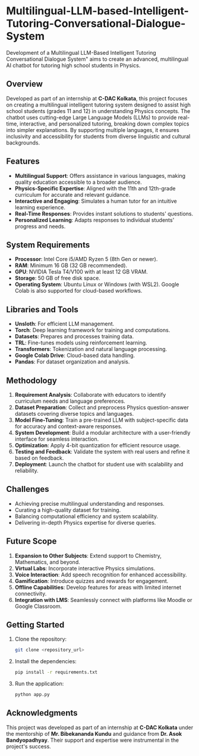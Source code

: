 # Multilingual-LLM-based-Intelligent-Tutoring-Conversational-Dialogue-System
Development of a Multilingual LLM-Based Intelligent Tutoring Conversational Dialogue System" aims to create an advanced, multilingual AI chatbot for tutoring high school students in Physics.

## Overview  
Developed as part of an internship at **C-DAC Kolkata**, this project focuses on creating a multilingual intelligent tutoring system designed to assist high school students (grades 11 and 12) in understanding Physics concepts. The chatbot uses cutting-edge Large Language Models (LLMs) to provide real-time, interactive, and personalized tutoring, breaking down complex topics into simpler explanations. By supporting multiple languages, it ensures inclusivity and accessibility for students from diverse linguistic and cultural backgrounds.  

## Features  
- **Multilingual Support**: Offers assistance in various languages, making quality education accessible to a broader audience.  
- **Physics-Specific Expertise**: Aligned with the 11th and 12th-grade curriculum for accurate and relevant guidance.  
- **Interactive and Engaging**: Simulates a human tutor for an intuitive learning experience.  
- **Real-Time Responses**: Provides instant solutions to students' questions.  
- **Personalized Learning**: Adapts responses to individual students' progress and needs.  

## System Requirements  
- **Processor**: Intel Core i5/AMD Ryzen 5 (8th Gen or newer).  
- **RAM**: Minimum 16 GB (32 GB recommended).  
- **GPU**: NVIDIA Tesla T4/V100 with at least 12 GB VRAM.  
- **Storage**: 50 GB of free disk space.  
- **Operating System**: Ubuntu Linux or Windows (with WSL2). Google Colab is also supported for cloud-based workflows.  

## Libraries and Tools  
- **Unsloth**: For efficient LLM management.  
- **Torch**: Deep learning framework for training and computations.  
- **Datasets**: Prepares and processes training data.  
- **TRL**: Fine-tunes models using reinforcement learning.  
- **Transformers**: Tokenization and natural language processing.  
- **Google Colab Drive**: Cloud-based data handling.  
- **Pandas**: For dataset organization and analysis.  

## Methodology  
1. **Requirement Analysis**: Collaborate with educators to identify curriculum needs and language preferences.  
2. **Dataset Preparation**: Collect and preprocess Physics question-answer datasets covering diverse topics and languages.  
3. **Model Fine-Tuning**: Train a pre-trained LLM with subject-specific data for accuracy and context-aware responses.  
4. **System Development**: Build a modular architecture with a user-friendly interface for seamless interaction.  
5. **Optimization**: Apply 4-bit quantization for efficient resource usage.  
6. **Testing and Feedback**: Validate the system with real users and refine it based on feedback.  
7. **Deployment**: Launch the chatbot for student use with scalability and reliability.  

## Challenges  
- Achieving precise multilingual understanding and responses.  
- Curating a high-quality dataset for training.  
- Balancing computational efficiency and system scalability.  
- Delivering in-depth Physics expertise for diverse queries.  

## Future Scope  
1. **Expansion to Other Subjects**: Extend support to Chemistry, Mathematics, and beyond.  
2. **Virtual Labs**: Incorporate interactive Physics simulations.  
3. **Voice Interaction**: Add speech recognition for enhanced accessibility.  
4. **Gamification**: Introduce quizzes and rewards for engagement.  
5. **Offline Capabilities**: Develop features for areas with limited internet connectivity.  
6. **Integration with LMS**: Seamlessly connect with platforms like Moodle or Google Classroom.  

## Getting Started  
1. Clone the repository:  
   ```bash  
   git clone <repository_url>  
   ```  
2. Install the dependencies:  
   ```bash  
   pip install -r requirements.txt  
   ```  
3. Run the application:  
   ```bash  
   python app.py  
   ```  

## Acknowledgments  
This project was developed as part of an internship at **C-DAC Kolkata** under the mentorship of **Mr. Bibekananda Kundu** and guidance from **Dr. Asok Bandyopadhyay**. Their support and expertise were instrumental in the project's success.  
